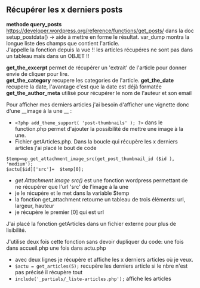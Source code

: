Récupérer les x derniers posts
------------------------------  

**methode query_posts**  
https://developer.wordpress.org/reference/functions/get_posts/ dans la doc
setup_postdata() -> aide à mettre en forme le résultat.
var_dump montra la longue liste des champs que contient l'article.  
J'appelle la fonction depuis la vue 
!! les articles récupéres ne sont pas dans un tableau mais dans un OBJET  !!  

**get_the_excerpt**  permet de récupérer un 'extrait' de l'article pour donner envie de cliquer pour lire.  
**get_the_category** recupere les categories de l'article.
**get_the_date** recupere la date, l'avantage c'est que la date est déjà formatée   
**get_the_author_meta**  utilisé pour récupérer le nom de l'auteur et son email  
  
Pour afficher mes derniers articles j'ai besoin d'afficher une vignette donc d'une __image à la une __ :
* ```<?php add_theme_support( 'post-thumbnails' ); ?>``` dans le function.php permet d'ajouter la possibilité de mettre 
une image à la une.
* Fichier getArticles.php.  Dans la boucle qui récupère les x derniers articles j'ai placé le bout de code 
 ```
 $temp=wp_get_attachment_image_src(get_post_thumbnail_id ($id ), 'medium');
 $actu[$id]['src']=  $temp[0];
 ```
 - _get Attachment image src()_  est une fonction wordpress permettant de ne récupérer que l'url 'src' de l'image à la une
 - je le récupère et le met dans la variable $temp
 - la fonction get_attachment retourne un tableau de trois éléments: url, largeur, hauteur
 - je récupère le premier [0] qui est url

J'ai placé la fonction getArticles dans un fichier externe pour plus de lisibilité.

J'utilise deux fois cette fonction sans devoir dupliquer du code: une fois dans accueil.php une fois dans actu.php
* avec deux lignes je récupère et affiche les x derniers articles où je veux.
* ``` $actu = get_articles(5); ``` recupère les derniers article si le nbre n'est pas précisé il récupère tout
* ``` include('_partials/_liste-articles.php'); ``` affiche les articles